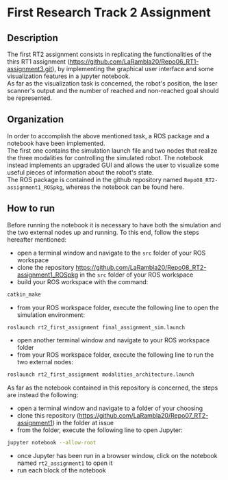 # First Research Track 2 Assignment 
## Description
The first RT2 assignment consists in replicating the functionalities of the thirs RT1 assignment (https://github.com/LaRambla20/Repo06_RT1-assignment3.git), by implementing the graphical user interface and some visualization features in a jupyter notebook.  
As far as the visualization task is concerned, the robot's position, the laser scanner's output and the number of reached and non-reached goal should be represented.
## Organization
In order to accomplish the above mentioned task, a ROS package and a notebook have been implemented.  
The first one contains the simulation launch file and two nodes that realize the three modalities for controlling the simulated robot. The notebook instead implements an upgraded GUI and allows the user to visualize some useful pieces of information about the robot's state.  
The ROS package is contained in the github repository named `Repo08_RT2-assignment1_ROSpkg`, whereas the notebook can be found here.
## How to run
Before running the notebook it is necessary to have both the simulation and the two external nodes up and running. To this end, follow the steps hereafter mentioned:
* open a terminal window and navigate to the `src` folder of your ROS workspace
* clone the repository https://github.com/LaRambla20/Repo08_RT2-assignment1_ROSpkg in the `src` folder of your ROS workspace
* build your ROS workspace with the command:
```bash
catkin_make
```
* from your ROS workspace folder, execute the following line to open the simulation environment:
```bash
roslaunch rt2_first_assignment final_assignment_sim.launch
```
* open another terminal window and navigate to your ROS workspace folder
* from your ROS workspace folder, execute the following line to run the two external nodes:
```bash
roslaunch rt2_first_assignment modalities_architecture.launch
```
As far as the notebook contained in this repository is concerned, the steps are instead the following:
* open a terminal window and navigate to a folder of your choosing
* clone this repository (https://github.com/LaRambla20/Repo07_RT2-assignment1) in the folder at issue
* from the folder, execute the following line to open Jupyter:
```bash
jupyter notebook --allow-root
```
* once Jupyter has been run in a browser window, click on the notebook named `rt2_assignment1` to open it
* run each block of the notebook
